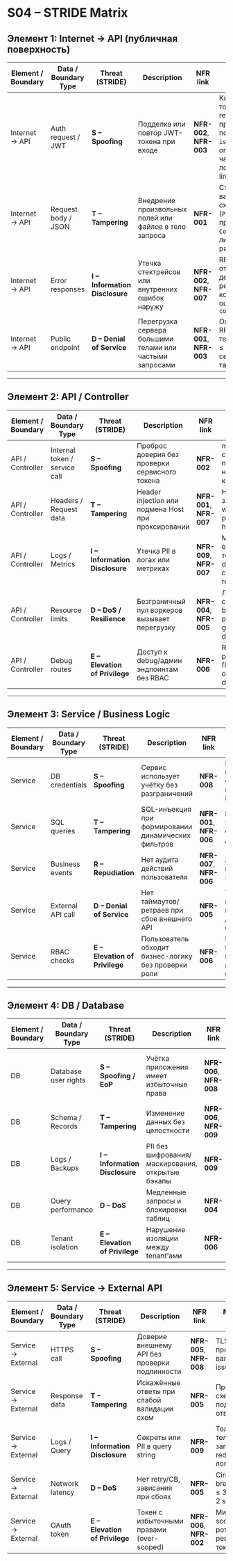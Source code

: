 # S04 – STRIDE Matrix


## Элемент 1: Internet → API (публичная поверхность)

| Element / Boundary | Data / Boundary Type | Threat (STRIDE) | Description | NFR link | Mitigation idea |
|--------------------|----------------------|-----------------|-------------|-----------|------------------|
| Internet → API | Auth request / JWT | **S – Spoofing** | Подделка или повтор JWT-токена при входе | **NFR-002**, **NFR-003** | Короткий TTL токена, refresh-токен, проверка полей `iss/aud/exp`, ограничение частоты логинов (rate limit) |
| Internet → API | Request body / JSON | **T – Tampering** | Внедрение произвольных полей или файлов в тело запроса | **NFR-001** | Строгая валидация схем (`Pydantic`), проверка `Content-Type`, лимит размера тела |
| Internet → API | Error responses | **I – Information Disclosure** | Утечка стектрейсов или внутренних ошибок наружу | **NFR-002**, **NFR-007** | RFC7807-ответы без деталей реализации, корреляция ошибок через `correlation_id` |
| Internet → API | Public endpoint | **D – Denial of Service** | Перегрузка сервера большими телами или частыми запросами | **NFR-001**, **NFR-003** | Ограничение RPS, лимит тела запроса ≤ 1 MiB, серверные таймауты |

---

## Элемент 2: API / Controller

| Element / Boundary | Data / Boundary Type | Threat (STRIDE) | Description | NFR link | Mitigation idea |
|--------------------|----------------------|-----------------|-------------|-----------|------------------|
| API / Controller | Internal token / service call | **S – Spoofing** | Проброс доверия без проверки сервисного токена | **NFR-002** | mTLS между сервисами, проверка JWT на уровне контроллера |
| API / Controller | Headers / Request data | **T – Tampering** | Header injection или подмена Host при проксировании | **NFR-001**, **NFR-007** | Нормализация заголовков, whitelist разрешённых header’ов |
| API / Controller | Logs / Metrics | **I – Information Disclosure** | Утечка PII в логах или метриках | **NFR-009**, **NFR-007** | Маскирование email/телефонов, data-classification, redaction |
| API / Controller | Resource limits | **D – DoS / Resilience** | Безграничный пул воркеров вызывает перегрузку | **NFR-004**, **NFR-005** | Лимиты concurrency, back-pressure, graceful degradation |
| API / Controller | Debug routes | **E – Elevation of Privilege** | Доступ к debug/админ эндпоинтам без RBAC | **NFR-006** | RBAC по ролям, feature flags, отключение debug-ручек |

---

## Элемент 3: Service / Business Logic

| Element / Boundary | Data / Boundary Type | Threat (STRIDE) | Description | NFR link | Mitigation idea |
|--------------------|----------------------|-----------------|-------------|-----------|------------------|
| Service | DB credentials | **S – Spoofing** | Сервис использует учётку без разграничений | **NFR-008** | Минимальные привилегии, отдельный пользователь БД |
| Service | SQL queries | **T – Tampering** | SQL-инъекция при формировании динамических фильтров | **NFR-001**, **NFR-006** | Параметризация запросов, ограничение диапазонов |
| Service | Business events | **R – Repudiation** | Нет аудита действий пользователя | **NFR-007**, **NFR-006** | Аудит-таблицы, неизменяемые записи действий |
| Service | External API call | **D – Denial of Service** | Нет таймаутов/ретраев при сбое внешнего API | **NFR-005** | Таймаут ≤ 2 s, максимум 3 retry с джиттером, circuit breaker |
| Service | RBAC checks | **E – Elevation of Privilege** | Пользователь обходит бизнес-логику без проверки роли | **NFR-006** | Проверка tenant/role перед выполнением операций |

---

## Элемент 4: DB / Database

| Element / Boundary | Data / Boundary Type | Threat (STRIDE) | Description | NFR link | Mitigation idea |
|--------------------|----------------------|-----------------|-------------|-----------|------------------|
| DB | Database user rights | **S – Spoofing / EoP** | Учётка приложения имеет избыточные права | **NFR-006**, **NFR-008** | Least privilege, запрет DDL/DROP, отдельная роль |
| DB | Schema / Records | **T – Tampering** | Изменение данных без целостности | **NFR-006**, **NFR-009** | Foreign keys, checksum, миграции с валидацией |
| DB | Logs / Backups | **I – Information Disclosure** | PII без шифрования/маскирования, открытые бэкапы | **NFR-009** | Шифрование, маскирование PII, контроль доступа |
| DB | Query performance | **D – DoS** | Медленные запросы и блокировки таблиц | **NFR-004** | Индексы, лимиты на LIKE, пагинация |
| DB | Tenant isolation | **E – Elevation of Privilege** | Нарушение изоляции между tenant’ами | **NFR-006** | Row-Level Security, tenant_id фильтрация |

---

## Элемент 5: Service → External API

| Element / Boundary | Data / Boundary Type | Threat (STRIDE) | Description | NFR link | Mitigation idea |
|--------------------|----------------------|-----------------|-------------|-----------|------------------|
| Service → External | HTTPS call | **S – Spoofing** | Доверие внешнему API без проверки подлинности | **NFR-005**, **NFR-008** | TLS pinning, проверка CA, валидация issuer |
| Service → External | Response data | **T – Tampering** | Искажённые ответы при слабой валидации схем | **NFR-005** | Проверка схем JSON, подпись ответов |
| Service → External | Logs / Query | **I – Information Disclosure** | Секреты или PII в query string | **NFR-009** | Только в теле/заголовках, redaction логов |
| Service → External | Network latency | **D – DoS** | Нет retry/CB, зависания при сбоях | **NFR-005** | Circuit breaker, retry ≤ 3, таймаут ≤ 2 s |
| Service → External | OAuth token | **E – Elevation of Privilege** | Токен с избыточными правами (over-scoped) | **NFR-006**, **NFR-002** | Минимальные scope, ротация и ревокация токенов |

